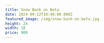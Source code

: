 ```yaml
---
title: Snow Bank on Beta
date: 2024-09-12T10:40:00.000Z
featured_image: /img/snow-bank-on-beta.jpg
height: 24
width: 18
price: 900
---
```

